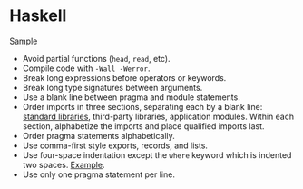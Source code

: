 Haskell
=======

[Sample](sample.hs)

* Avoid partial functions (`head`, `read`, etc).
* Compile code with `-Wall -Werror`.
* Break long expressions before operators or keywords.
* Break long type signatures between arguments.
* Use a blank line between pragma and module statements.
* Order imports in three sections, separating each by a blank line:
  [standard libraries], third-party libraries, application modules.
  Within each section, alphabetize the imports and place qualified
  imports last.
* Order pragma statements alphabetically.
* Use comma-first style exports, records, and lists.
* Use four-space indentation except the `where` keyword which is
  indented two spaces. [Example].
* Use only one pragma statement per line.

[standard libraries]: http://www.haskell.org/ghc/docs/latest/html/libraries/index.html
[Example]: sample.hs#L41
